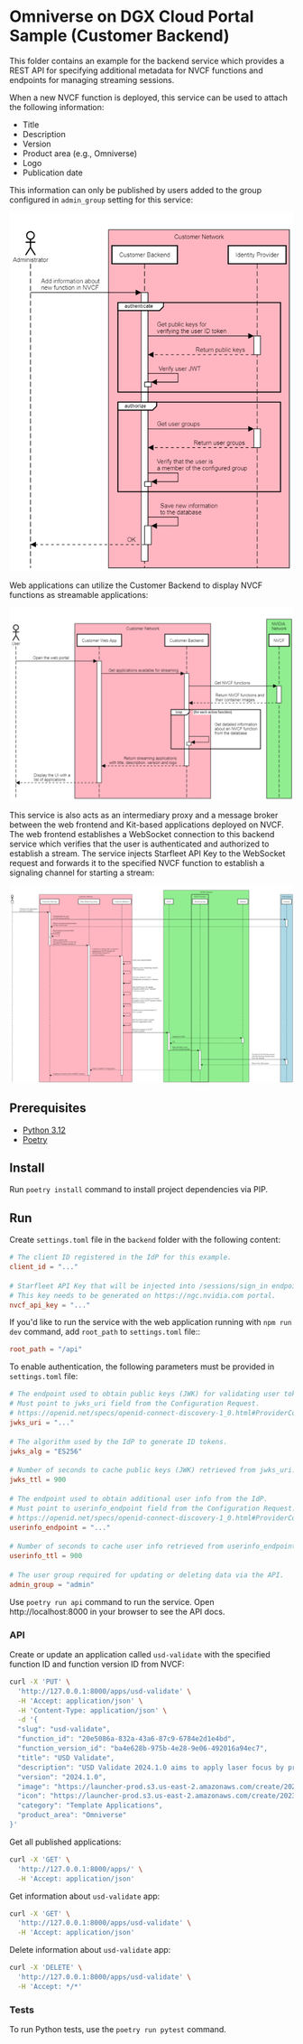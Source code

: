 # Omniverse on DGX Cloud Portal Sample (Customer Backend)

This folder contains an example for the backend service which provides a REST API for 
specifying additional metadata for NVCF functions and endpoints for managing streaming sessions.

When a new NVCF function is deployed, this service can be used to attach the following information:
* Title
* Description
* Version
* Product area (e.g., Omniverse)
* Logo
* Publication date

This information can only be published by users added to the group 
configured in `admin_group` setting for this service:

![streaming-publishing.png](/docs/images/streaming-publishing.png)

Web applications can utilize the Customer Backend to display NVCF functions as streamable applications:

![streaming-list.png](/docs/images/streaming-list.png)

This service is also acts as an intermediary proxy and a message broker between the web frontend and Kit-based 
applications deployed on NVCF. The web frontend establishes a WebSocket connection to this backend service which 
verifies that the user is authenticated and authorized to establish a stream. The service injects Starfleet API Key 
to the WebSocket request and forwards it to the specified NVCF function to establish a signaling channel for starting 
a stream:

![streaming-join.png](/docs/images/streaming-join.png)

## Prerequisites

* [Python 3.12](https://www.python.org/downloads/)
* [Poetry](https://python-poetry.org/docs/#installation)

## Install

Run `poetry install` command to install project dependencies via PIP.

## Run

Create `settings.toml` file in the `backend` folder with the following content:
```toml
# The client ID registered in the IdP for this example.
client_id = "..."

# Starfleet API Key that will be injected into /sessions/sign_in endpoint.
# This key needs to be generated on https://ngc.nvidia.com portal.
nvcf_api_key = "..."
```

If you'd like to run the service with the web application running with `npm run dev` command, 
add `root_path` to `settings.toml` file::

```toml
root_path = "/api"
```

To enable authentication, the following parameters must be provided in `settings.toml` file:

```toml
# The endpoint used to obtain public keys (JWK) for validating user tokens. 
# Must point to jwks_uri field from the Configuration Request.
# https://openid.net/specs/openid-connect-discovery-1_0.html#ProviderConfig
jwks_uri = "..."

# The algorithm used by the IdP to generate ID tokens.
jwks_alg = "ES256"

# Number of seconds to cache public keys (JWK) retrieved from jwks_uri.
jwks_ttl = 900

# The endpoint used to obtain additional user info from the IdP.
# Must point to userinfo_endpoint field from the Configuration Request.
# https://openid.net/specs/openid-connect-discovery-1_0.html#ProviderConfig
userinfo_endpoint = "..."

# Number of seconds to cache user info retrieved from userinfo_endpoint."""
userinfo_ttl = 900

# The user group required for updating or deleting data via the API.
admin_group = "admin"
```

Use `poetry run api` command to run the service. Open http://localhost:8000 in your browser to see the API docs.

### API

Create or update an application called `usd-validate` with the specified function ID and function version ID from NVCF:

```bash
curl -X 'PUT' \
  'http://127.0.0.1:8000/apps/usd-validate' \
  -H 'Accept: application/json' \
  -H 'Content-Type: application/json' \
  -d '{
  "slug": "usd-validate",
  "function_id": "20e5086a-832a-43a6-87c9-6784e2d1e4bd",
  "function_version_id": "ba4e628b-975b-4e28-9e06-492016a94ec7",
  "title": "USD Validate",
  "description": "USD Validate 2024.1.0 aims to apply laser focus by primarily targeting developers at ISVs who want to build and deploy configurations. To satisfy this need, the functionality and available extensions have been reduced to serve this need.",
  "version": "2024.1.0",
  "image": "https://launcher-prod.s3.us-east-2.amazonaws.com/create/2023.2.5/image.png",
  "icon": "https://launcher-prod.s3.us-east-2.amazonaws.com/create/2023.2.5/icon.png",
  "category": "Template Applications",
  "product_area": "Omniverse"
}'
```

Get all published applications:

```bash
curl -X 'GET' \
  'http://127.0.0.1:8000/apps/' \
  -H 'Accept: application/json'
```

Get information about `usd-validate` app:

```bash
curl -X 'GET' \
  'http://127.0.0.1:8000/apps/usd-validate' \
  -H 'Accept: application/json'
```

Delete information about `usd-validate` app:
```bash
curl -X 'DELETE' \
  'http://127.0.0.1:8000/apps/usd-validate' \
  -H 'Accept: */*'
```


### Tests

To run Python tests, use the `poetry run pytest` command.
